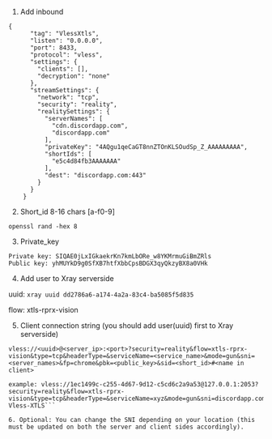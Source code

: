 

1. Add inbound 

```
{
      "tag": "VlessXtls",
      "listen": "0.0.0.0",
      "port": 8433,
      "protocol": "vless",
      "settings": {
        "clients": [],
        "decryption": "none"
      },
      "streamSettings": {
        "network": "tcp",
        "security": "reality",
        "realitySettings": {
          "serverNames": [
            "cdn.discordapp.com",
            "discordapp.com"
          ],
          "privateKey": "4AQgu1qeCaGT8nnZTOnKLSOudSp_Z_AAAAAAAAA",
          "shortIds": [
            "e5c4d84fb3AAAAAAA"
          ],
          "dest": "discordapp.com:443"
        }
      }
    }
```

2. Short_id 8-16 chars [a-f0-9] 

```openssl rand -hex 8```


3. Private_key

```xray x25519
Private key: SIQAE0jLxIGkaekrKn7kmLbORe_w8YKMrmuGiBmZRls
Public key: yhMUYkD9g0SfXB7htfXbbCpsBDGX3qyQkzyBX8a0VHk
```

4. Add user to Xray serverside 

uuid: ```xray uuid
dd2786a6-a174-4a2a-83c4-ba5085f5d835```

flow: xtls-rprx-vision

5. Client connection string (you should add user(uuid) first to Xray serverside)


```
vless://<uuid>@<server_ip>:<port>?security=reality&flow=xtls-rprx-vision&type=tcp&headerType=&serviceName=<service_name>&mode=gun&sni=<server_names>&fp=chrome&pbk=<public_key>&sid=<short_id>#<name in client>

example: vless://1ec1499c-c255-4d67-9d12-c5cd6c2a9a53@127.0.0.1:2053?security=reality&flow=xtls-rprx-vision&type=tcp&headerType=&serviceName=xyz&mode=gun&sni=discordapp.com&fp=chrome&pbk=hmjNjdJfVQQjzoxfrLrgsjdReONcDvGG8siXYEAAAAA&sid=e5c4d84fb339fb92#TEST-Vless-XTLS```

6. Optional: You can change the SNI depending on your location (this must be updated on both the server and client sides accordingly).
